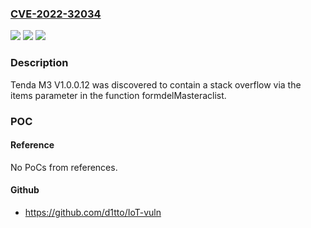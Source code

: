 ### [CVE-2022-32034](https://cve.mitre.org/cgi-bin/cvename.cgi?name=CVE-2022-32034)
![](https://img.shields.io/static/v1?label=Product&message=n%2Fa&color=blue)
![](https://img.shields.io/static/v1?label=Version&message=n%2Fa&color=blue)
![](https://img.shields.io/static/v1?label=Vulnerability&message=n%2Fa&color=brighgreen)

### Description

Tenda M3 V1.0.0.12 was discovered to contain a stack overflow via the items parameter in the function formdelMasteraclist.

### POC

#### Reference
No PoCs from references.

#### Github
- https://github.com/d1tto/IoT-vuln

